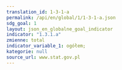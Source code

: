 ```yaml
---
translation_id: 1-3-1-a
permalink: /api/en/global/1/1-3-1-a.json
sdg_goal: 1
layout: json_en_globalne_goal_indicator
indicator: "1.3.1.a"
zmienne: total
indicator_variable_1: ogółem;
kategorie: null
source_url: www.stat.gov.pl
---
```

